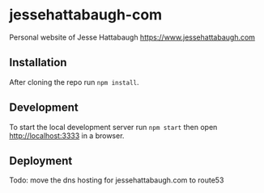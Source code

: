 # jessehattabaugh-com

Personal website of Jesse Hattabaugh <https://www.jessehattabaugh.com>

## Installation

After cloning the repo run `npm install`.

## Development

To start the local development server run `npm start` then open [http://localhost:3333](http://localhost:3333) in a browser.

## Deployment

Todo: move the dns hosting for jessehattabaugh.com to route53
